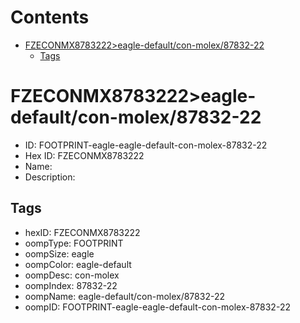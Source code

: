 



Contents
========

* [FZECONMX8783222>eagle-default/con-molex/87832-22](#fzeconmx8783222eagle-defaultcon-molex87832-22)
	* [Tags](#tags)

# FZECONMX8783222>eagle-default/con-molex/87832-22

- ID: FOOTPRINT-eagle-eagle-default-con-molex-87832-22
- Hex ID: FZECONMX8783222
- Name: 
- Description: 

## Tags

- hexID: FZECONMX8783222
- oompType: FOOTPRINT
- oompSize: eagle
- oompColor: eagle-default
- oompDesc: con-molex
- oompIndex: 87832-22
- oompName: eagle-default/con-molex/87832-22
- oompID: FOOTPRINT-eagle-eagle-default-con-molex-87832-22
